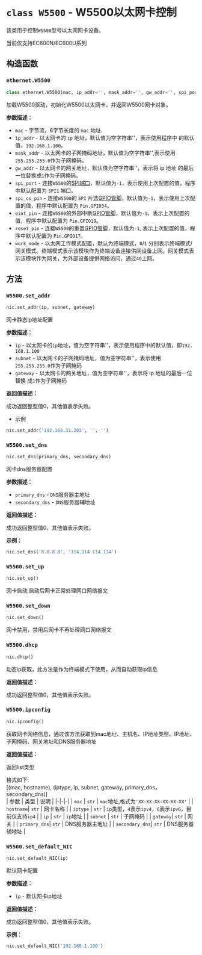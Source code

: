 <link rel="stylesheet" type="text/css" href="typora-theme-pie/pie-dark.css">

# `class W5500` - W5500以太网卡控制

该类用于控制`W5500`型号以太网网卡设备。
<div class="warn">
<body>
当前仅支持EC600N/EC600U系列
</body>
</div>

## 构造函数

### `ethernet.W5500`

```python
class ethernet.W5500(mac, ip_addr='', mask_addr='', gw_addr='', spi_port=-1, spi_cs_pin=-1, exint_pin=-1, reset_pin=-1, work_mode=0)
```

加载W5500驱动，初始化W5500以太网卡，并返回W5500网卡对象。

**参数描述：**

- `mac` - 字节流，6字节长度的 `mac` 地址.
- `ip_addr` - 以太网卡的 `ip` 地址，默认值为空字符串''，表示使用程序中
的默认值，`192.168.1.100`。
- `mask_addr` - 以太网卡的子网掩码地址，默认值为空字符串'',表示使用
`255.255.255.0`作为子网掩码。
- `gw_addr` - 以太网卡的网关地址，默认值为空字符串''，表示将 ip 地址
的最后一位替换成`1`作为子网掩码。
- `spi_port` - 连接`W5500`的[SPI端口](./machine.SPI.md)，默认值为`-1`，表示使用上次配置的值，程序中默认配置为 `SPI1` 端口。
- `spi_cs_pin` - 连接`W5500`的 `SPI` 片选[GPIO管脚](./machine.Pin.md)，默认值为`-1`，表示使用上次配置的值，程序中默认配置为 `Pin.GPIO34`。
- `eint_pin` - 连接`W5500`的外部中断[GPIO管脚](./machine.Pin.md)，默认值为`-1`，表示上次配置的值，程序中默认配置为 `Pin.GPIO19`。
- `reset_pin` - 连接`W5500`的重置[GPIO管脚](./machine.Pin.md)，默认值为`-1`, 表示上次配置的值，程序中默认配置为 `Pin.GPIO17`。
- `work_mode` - 以太网工作模式配置，默认为终端模式，`0`/`1` 分别表示终端模式/网关模式。终端模式表示该模块作为终端设备连接供网设备上网。网关模式表示该模块作为网关，为外部设备提供网络访问，通过`4G`上网。

## 方法

### `W5500.set_addr`
```python
nic.set_addr(ip, subnet, gateway)
```

网卡静态ip地址配置

**参数描述：**

- `ip` - 以太网卡的`ip`地址，值为空字符串''，表示使用程序中的默认值，即`192. 168.1.100`
- `subnet` - 以太网卡的子网掩码地址，值为空字符串''，表示使用`255.255.255.0`作为子网掩码
- `gateway` - 以太网卡的网关地址，值为空字符串''，表示将 ip 地址的最后一位替换 成`1`作为子网掩码

**返回值描述：**   

成功返回整型值0，其他值表示失败。

* 示例

```python
nic.set_addr('192.168.31.203', '', '')
```

### `W5500.set_dns`

```python
nic.set_dns(primary_dns, secondary_dns)
```

网卡dns服务器配置

**参数描述：**

- `primary_dns` - `DNS`服务器主地址
- `secondary_dns` - `DNS`服务器辅地址

**返回值描述：**   

成功返回整型值0，其他值表示失败。

**示例：** 

```python
nic.set_dns('8.8.8.8', '114.114.114.114')
```

### `W5500.set_up`

```python
nic.set_up()
```

网卡启动,启动后网卡正常处理网口网络报文

### `W5500.set_down`

```python
nic.set_down()
```

网卡禁用，禁用后网卡不再处理网口网络报文

### `W5500.dhcp`

```python
nic.dhcp()
```

动态ip获取，此方法是作为终端模式下使用，从而自动获取ip信息

**返回值描述：**   

成功返回整型值0，其他值表示失败。

### `W5500.ipconfig`

```python
nic.ipconfig()
```

获取网卡网络信息，通过该方法获取到mac地址、主机名、IP地址类型、IP地址、子网掩码、网关地址和DNS服务器地址

**返回值描述：**   

返回list类型

格式如下:  
[(mac, hostname), (iptype, ip, subnet, gateway, primary_dns，secondary_dns)]  
|  参数   | 类型  | 说明 |
|-|-|-|
| `mac`    | `str` | `mac`地址,格式为`'XX-XX-XX-XX-XX-XX'` |
| `hostname`| `str` | 网卡名称 |
| `iptype`  | `str` | `ip`类型，`4`表示`ipv4`，`6`表示`ipv6`，目前仅支持`ip4` |
| `ip`     | `str` | `ip`地址 |
| `subnet` | `str` | 子网掩码 |
| `gateway`| `str` | 网关 |
| `primary_dns`| `str` | DNS服务器主地址 |
| `secondary_dns`| `str` | DNS服务器辅地址 |


### `W5500.set_default_NIC`

```python
nic.set_default_NIC(ip)
```

默认网卡配置

**参数描述：**

- `ip` - 默认网卡ip地址

**返回值描述：**   

成功返回整型值0，其他值表示失败。

**示例：** 

```python
nic.set_default_NIC('192.168.1.100')
```
